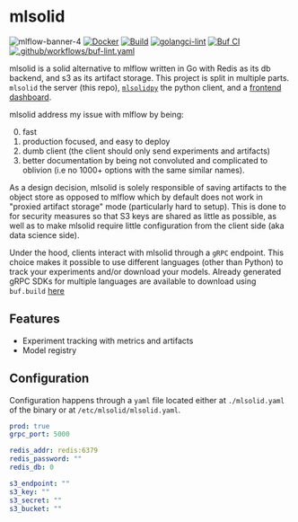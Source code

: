 # mlsolid
![mlflow-banner-4](https://github.com/user-attachments/assets/06baeb29-9c30-4efa-af9c-0a485656a520)
[![Docker](https://github.com/zeddo123/mlsolid/actions/workflows/docker-publish.yaml/badge.svg)](https://github.com/zeddo123/mlsolid/actions/workflows/docker-publish.yaml)
[![Build](https://github.com/zeddo123/mlsolid/actions/workflows/build.yaml/badge.svg)](https://github.com/zeddo123/mlsolid/actions/workflows/build.yaml)
[![golangci-lint](https://github.com/zeddo123/mlsolid/actions/workflows/lint.yaml/badge.svg)](https://github.com/zeddo123/mlsolid/actions/workflows/lint.yaml)
[![Buf CI](https://github.com/zeddo123/mlsolid/actions/workflows/buf-ci.yaml/badge.svg)](https://github.com/zeddo123/mlsolid/actions/workflows/buf-ci.yaml)
[![.github/workflows/buf-lint.yaml](https://github.com/zeddo123/mlsolid/actions/workflows/buf-lint.yaml/badge.svg)](https://github.com/zeddo123/mlsolid/actions/workflows/buf-lint.yaml)

mlsolid is a solid alternative to mlflow written in Go with Redis as its db backend, and s3 as its artifact storage.
This project is split in multiple parts. `mlsolid` the server (this repo), [`mlsolidpy`](https://github.com/zeddo123/mlsolidpy) the python client,
and a [frontend dashboard](https://github.com/zeddo123/mlsolid-front).

mlsolid address my issue with mlflow by being:

0. fast
1. production focused, and easy to deploy
2. dumb client (the client should only send experiments and artifacts)
3. better documentation by being not convoluted and complicated to oblivion (i.e no 1000+ options with the same similar names).

As a design decision, mlsolid is solely responsible of saving artifacts to the object store as opposed to mlflow which by default does not
work in "proxied artifact storage" mode (particularly hard to setup). This is done to for security measures so that S3 keys are shared as little as possible, as well as
to make mlsolid require little configuration from the client side (aka data science side).

Under the hood, clients interact with mlsolid through a `gRPC` endpoint. This choice makes it possible to use different languages (other than Python) to track your experiments
and/or download your models.
Already generated gRPC SDKs for multiple languages are available to download using `buf.build` [here](https://buf.build/zeddo123/mlsolid/sdks)

## Features
* Experiment tracking with metrics and artifacts
* Model registry

## Configuration
Configuration happens through a `yaml` file located either at `./mlsolid.yaml` of the binary or at `/etc/mlsolid/mlsolid.yaml`.
```yaml
prod: true
grpc_port: 5000

redis_addr: redis:6379
redis_password: ""
redis_db: 0

s3_endpoint: ""
s3_key: ""
s3_secret: ""
s3_bucket: ""
```
